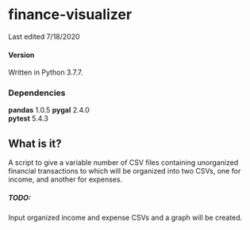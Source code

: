 # finance-visualizer

Last edited 7/18/2020

#### Version

Written in Python 3.7.7.

### Dependencies

**pandas** 1.0.5
**pygal** 2.4.0    
**pytest** 5.4.3

## What is it?

A script to give a variable number of CSV files containing unorganized financial transactions to which will be organized into two CSVs, one for income, and another for expenses.

##### TODO:

Input organized income and expense CSVs and a graph will be created.

